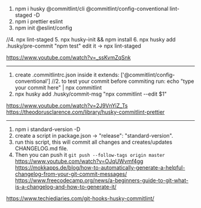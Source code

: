 1. npm i husky @commitlint/cli @commitlint/config-conventional lint-staged -D
2. npm i prettier eslint
3. npm init @eslint/config

//4. npx lint-staged 5. npx husky-init && npm install 6. npx husky add .husky/pre-commit "npm test"
edit it -> npx lint-staged

https://www.youtube.com/watch?v=_ssKvmZqSnk

---

1. create .commitlintrc.json inside it
   extends: ['@commitlint/config-conventional']
   //2. to test your commit before commiting run:
   echo "type your commit here" | npx commitlint
2. npx husky add .husky/commit-msg "npx commitlint --edit $1"

https://www.youtube.com/watch?v=2J9VnYiZ_Ts
https://theodorusclarence.com/library/husky-commitlint-prettier

---

1. npm i standard-version -D
2. create a script in package.json -> "release": "standard-version".
3. run this script, this will commit all changes and creates/updates CHANGELOG.md file.
4. Then you can push it `git push --follow-tags origin master`
   https://www.youtube.com/watch?v=OJqUWvmf4gg
   https://mokkapps.de/blog/how-to-automatically-generate-a-helpful-changelog-from-your-git-commit-messages/
   https://www.freecodecamp.org/news/a-beginners-guide-to-git-what-is-a-changelog-and-how-to-generate-it/

https://www.techiediaries.com/git-hooks-husky-commitlint/
